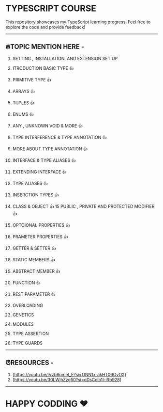 # TYPESCRIPT COURSE

This repository showcases my TypeScript learning progress.  Feel free to explore the code and provide feedback!

---

## 🔥TOPIC MENTION HERE -
1. SETTING , INSTALLATION, AND EXTENSION SET UP


2. ITRODUCTION BASIC TYPE 👍
3. PRIMITIVE TYPE 👍
4. ARRAYS 👍
5. TUPLES 👍
6. ENUMS 👍
7. ANY , UNKNOWN  VOID & MORE 👍
8. TYPE INTERFERENCE & TYPE ANNOTATION 👍
9. MORE ABOUT TYPE ANNOTATION 👍
10. INTERFACE & TYPE ALIASES 👍
11. EXTENDING INTERFACE 👍
12. TYPE ALIASES 👍
13. INSERCTION TYPES 👍
14. CLASS & OBJECT 👍
15 PUBLIC , PRIVATE AND PROTECTED MODIFIER 👍
16. OPTOIONAL PROPERTIES 👍
17. PRAMETER PROPERTIES 👍
18. GETTER & SETTER 👍
19. STATIC MEMBERS 👍
20. ABSTRACT MEMBER 👍
21. FUNCTION 👍
22. REST PARAMETER 👍
23. OVERLOADING
24. GENETICS 
25. MODULES
26. TYPE ASSERTION 
27. TYPE GUARDS

--- 
## ⏰RESOURCES -

1. [https://youtu.be/lVzb6pmel_E?si=ONN1x-akHT06OyOX]
2. [https://youtu.be/30LWjhZzg50?si=oDsCcib1I-iRb928]

---
# HAPPY CODDING ❤️
